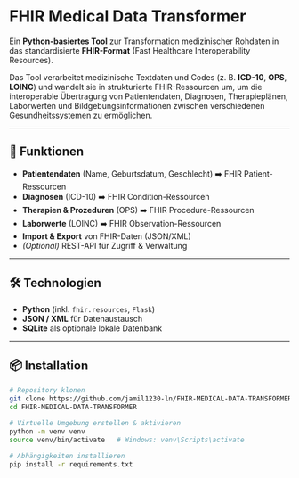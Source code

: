 # FHIR Medical Data Transformer

Ein **Python-basiertes Tool** zur Transformation medizinischer Rohdaten in das standardisierte **FHIR-Format** (Fast Healthcare Interoperability Resources).

Das Tool verarbeitet medizinische Textdaten und Codes (z. B. **ICD-10**, **OPS**, **LOINC**) und wandelt sie in strukturierte FHIR-Ressourcen um, um die interoperable Übertragung von Patientendaten, Diagnosen, Therapieplänen, Laborwerten und Bildgebungsinformationen zwischen verschiedenen Gesundheitssystemen zu ermöglichen.

---

## 🚀 Funktionen
- **Patientendaten** (Name, Geburtsdatum, Geschlecht) ➡️ FHIR Patient-Ressourcen  
- **Diagnosen** (ICD-10) ➡️ FHIR Condition-Ressourcen  
- **Therapien & Prozeduren** (OPS) ➡️ FHIR Procedure-Ressourcen  
- **Laborwerte** (LOINC) ➡️ FHIR Observation-Ressourcen  
- **Import & Export** von FHIR-Daten (JSON/XML)  
- *(Optional)* REST-API für Zugriff & Verwaltung  

---

## 🛠 Technologien
- **Python** (inkl. `fhir.resources`, `Flask`)  
- **JSON / XML** für Datenaustausch  
- **SQLite** als optionale lokale Datenbank  

---

## 📦 Installation
```bash
# Repository klonen
git clone https://github.com/jamil1230-ln/FHIR-MEDICAL-DATA-TRANSFORMER.git
cd FHIR-MEDICAL-DATA-TRANSFORMER

# Virtuelle Umgebung erstellen & aktivieren
python -m venv venv
source venv/bin/activate   # Windows: venv\Scripts\activate

# Abhängigkeiten installieren
pip install -r requirements.txt
